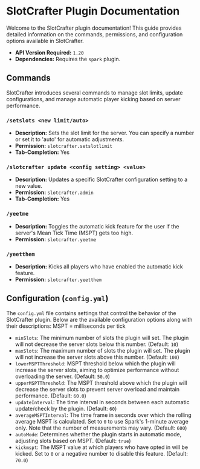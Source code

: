 # SlotCrafter Plugin Documentation

Welcome to the SlotCrafter plugin documentation! This guide provides detailed information on the commands, permissions, and configuration options available in SlotCrafter.


- **API Version Required:** `1.20`
- **Dependencies:** Requires the `spark` plugin.

## Commands

SlotCrafter introduces several commands to manage slot limits, update configurations, and manage automatic player kicking based on server performance.

### `/setslots <new limit/auto>`

- **Description:** Sets the slot limit for the server. You can specify a number or set it to 'auto' for automatic adjustments.
- **Permission:** `slotcrafter.setslotlimit`
- **Tab-Completion:** Yes

### `/slotcrafter update <config setting> <value>`

- **Description:** Updates a specific SlotCrafter configuration setting to a new value.
- **Permission:** `slotcrafter.admin`
- **Tab-Completion:** Yes

### `/yeetme`

- **Description:** Toggles the automatic kick feature for the user if the server's Mean Tick Time (MSPT) gets too high.
- **Permission:** `slotcrafter.yeetme`

### `/yeetthem`

- **Description:** Kicks all players who have enabled the automatic kick feature.
- **Permission:** `slotcrafter.yeetthem`

## Configuration (`config.yml`)

The `config.yml` file contains settings that control the behavior of the SlotCrafter plugin. Below are the available configuration options along with their descriptions:
MSPT = milliseconds per tick
- `minSlots`: The minimum number of slots the plugin will set. The plugin will not decrease the server slots below this number. (Default: `10`)
- `maxSlots`: The maximum number of slots the plugin will set. The plugin will not increase the server slots above this number. (Default: `100`)
- `lowerMSPTThreshold`: MSPT threshold below which the plugin will increase the server slots, aiming to optimize performance without overloading the server. (Default: `50.0`)
- `upperMSPTThreshold`: The MSPT threshold above which the plugin will decrease the server slots to prevent server overload and maintain performance. (Default: `60.0`)
- `updateInterval`: The time interval in seconds between each automatic update/check by the plugin. (Default: `60`)
- `averageMSPTInterval`: The time frame in seconds over which the rolling average MSPT is calculated. Set to `0` to use Spark's 1-minute average only. Note that the number of measurements may vary. (Default: `600`)
- `autoMode`: Determines whether the plugin starts in automatic mode, adjusting slots based on MSPT. (Default: `true`)
- `kickmspt`: The MSPT value at which players who have opted in will be kicked. Set to `0` or a negative number to disable this feature. (Default: `70.0`)
